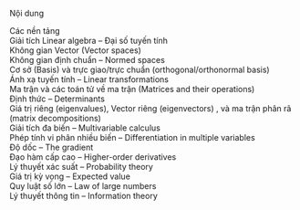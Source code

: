 Nội dung

Các nền tảng <br/>
Giải tích
Linear algebra – Đại số tuyến tính<br/>
Không gian Vector (Vector spaces)<br/>
Không gian định chuẩn – Normed spaces<br/>
Cơ sở (Basis) và trực giao/trực chuẩn (orthogonal/orthonormal basis)<br/>
Ánh xạ tuyến tính – Linear transformations<br/>
Ma trận và các toán tử về ma trận (Matrices and their operations)<br/>
Định thức – Determinants<br/>
Giá trị riêng (eigenvalues), Vector riêng (eigenvectors) , và ma trận phân rã (matrix decompositions)<br/>
Giải tích đa biến – Multivariable calculus<br/>
Phép tính vi phân nhiều biến – Differentiation in multiple variables<br/>
Độ dốc – The gradient<br/>
Đạo hàm cấp cao – Higher-order derivatives<br/>
Lý thuyết xác suất – Probability theory<br/>
Giá trị kỳ vọng – Expected value<br/>
Quy luật số lớn – Law of large numbers<br/>
Lý thuyết thông tin – Information theory<br/>
